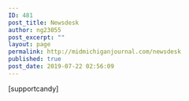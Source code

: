 ```yaml
---
ID: 481
post_title: Newsdesk
author: ng23055
post_excerpt: ""
layout: page
permalink: http://midmichiganjournal.com/newsdesk
published: true
post_date: 2019-07-22 02:56:09
---
```

[supportcandy]